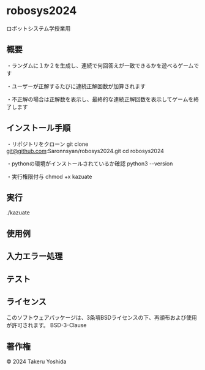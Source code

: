 # robosys2024
ロボットシステム学授業用


## 概要
・ランダムに１か２を生成し、連続で何回答えが一致できるかを遊べるゲームです

・ユーザーが正解するたびに連続正解回数が加算されます

・不正解の場合は正解数を表示し、最終的な連続正解回数を表示してゲームを終了します

## インストール手順

・リポジトリをクローン
git clone git@github.com:Saronnsyan/robosys2024.git
cd robosys2024

・pythonの環境がインストールされているか確認
python3 --version

・実行権限付与
chmod +x kazuate

## 実行
./kazuate 

## 使用例
## 入力エラー処理
## テスト


## ライセンス
このソフトウェアパッケージは、3条項BSDライセンスの下、再頒布および使用が許可されます。
BSD-3-Clause

## 著作権
© 2024 Takeru Yoshida
